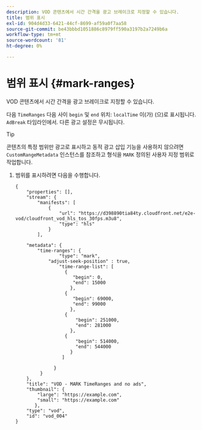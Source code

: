 ```yaml
---
description: VOD 콘텐츠에서 시간 간격을 광고 브레이크로 지정할 수 있습니다.
title: 범위 표시
exl-id: 904d4d33-6421-44cf-8699-af59a0f7aa58
source-git-commit: be43bbbd1051886c8979ff590a3197b2a7249b6a
workflow-type: tm+mt
source-wordcount: '81'
ht-degree: 0%

---
```


# 범위 표시 {#mark-ranges}

VOD 콘텐츠에서 시간 간격을 광고 브레이크로 지정할 수 있습니다.

다음 `TimeRanges` 다음 사이 `begin` 및 `end` 위치: `localTime` 이(가) (으)로 표시됩니다. `AdBreak` 타임라인에서. 다른 광고 설정은 무시됩니다.

>[!TIP]
>
>콘텐츠의 특정 범위만 광고로 표시하고 동적 광고 삽입 기능을 사용하지 않으려면 `CustomRangeMetadata` 인스턴스를 참조하고 형식을 `MARK` 정의된 사용자 지정 범위로 작업합니다.

1. 범위를 표시하려면 다음을 수행합니다.

   ```
   {   
       "properties": [],
       "stream": {
           "manifests": [
               {
                   "url": "https://d398890tia84ty.cloudfront.net/e2e-vod/cloudfront_vod_hls_tos_30fps.m3u8",
                   "type": "hls"
               }
           ],
   
       "metadata": {
           "time-ranges": {
                   "type": "mark",
               "adjust-seek-position" : true,   
                   "time-range-list": [
                     {
                        "begin": 0,
                        "end": 15000
                       },
                     {
                        "begin": 69000,
                        "end": 99000
                       },
                     {
                         "begin": 251000,
                         "end": 281000
                       },
                     {
                         "begin": 514000,
                         "end": 544000
                       }
                    ]
   
                 }
            }           
       },   
       "title": "VOD - MARK TimeRanges and no ads",
       "thumbnail": {
           "large": "https://example.com",
           "small": "https://example.com"
          },
       "type": "vod",
       "id": "vod_004"
   }
   ```
